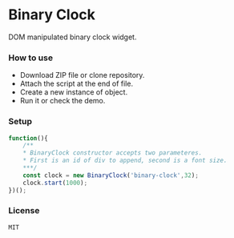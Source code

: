 # Binary Clock
DOM manipulated binary clock widget.

### How to use
* Download ZIP file or clone repository.
* Attach the script at the end of file.
* Create a new instance of object.
* Run it or check the demo.

### Setup
```js
function(){
    /**
    * BinaryClock constructor accepts two parameteres.
    * First is an id of div to append, second is a font size.
    ***/
    const clock = new BinaryClock('binary-clock',32);
    clock.start(1000);
})();
```

### License
```
MIT
```
